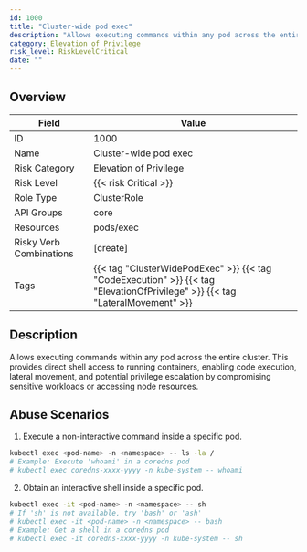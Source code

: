 ```yaml
---
id: 1000
title: "Cluster-wide pod exec"
description: "Allows executing commands within any pod across the entire cluster. This provides direct shell access to running containers, enabling code execution, lateral movement, and potential privilege escalation by compromising sensitive workloads or accessing node resources."
category: Elevation of Privilege
risk_level: RiskLevelCritical
date: ""
---
```


## Overview

| Field                   | Value                                                                                                                         |
| ----------------------- | ----------------------------------------------------------------------------------------------------------------------------- |
| ID                      | 1000                                                                                                                          |
| Name                    | Cluster-wide pod exec                                                                                                         |
| Risk Category           | Elevation of Privilege                                                                                                        |
| Risk Level              | {{< risk Critical >}}                                                                                                         |
| Role Type               | ClusterRole                                                                                                                   |
| API Groups              | core                                                                                                                          |
| Resources               | pods/exec                                                                                                                     |
| Risky Verb Combinations | [create]                                                                                                                      |
| Tags                    | {{< tag "ClusterWidePodExec" >}} {{< tag "CodeExecution" >}} {{< tag "ElevationOfPrivilege" >}} {{< tag "LateralMovement" >}} |

## Description

Allows executing commands within any pod across the entire cluster. This provides direct shell access to running containers, enabling code execution, lateral movement, and potential privilege escalation by compromising sensitive workloads or accessing node resources.

## Abuse Scenarios

1. Execute a non-interactive command inside a specific pod.

```bash
kubectl exec <pod-name> -n <namespace> -- ls -la /
# Example: Execute 'whoami' in a coredns pod
# kubectl exec coredns-xxxx-yyyy -n kube-system -- whoami

```

2. Obtain an interactive shell inside a specific pod.

```bash
kubectl exec -it <pod-name> -n <namespace> -- sh
# If 'sh' is not available, try 'bash' or 'ash'
# kubectl exec -it <pod-name> -n <namespace> -- bash
# Example: Get a shell in a coredns pod
# kubectl exec -it coredns-xxxx-yyyy -n kube-system -- sh

```
